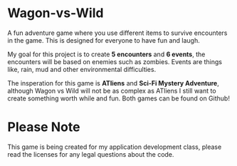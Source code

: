 # Wagon-vs-Wild
A fun adventure game where you use different items to survive encounters in the game. This is designed for everyone to have fun and laugh. 

My goal for this project is to create __5 encounters__ and __6 events__, the encounters will be based on enemies such as zombies. Events are things like, rain, mud and other environmental difficulties.

The insperation for this game is **ATliens** and **Sci-Fi Mystery Adventure**, although Wagon vs Wild will not be as complex as ATliens I still want to create something worth while and fun. Both games can be found on Github!

# Please Note

This game is being created for my application development class, please read the licenses for any legal questions about the code. 